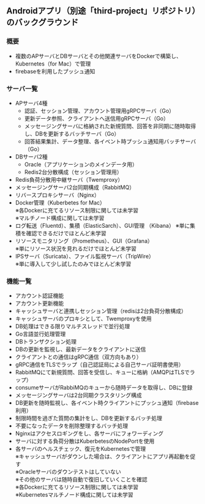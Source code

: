 ## Androidアプリ（別途「third-project」リポジトリ）のバックグラウンド
### 概要
- 複数のAPサーバとDBサーバとその他関連サーバをDockerで構築し、Kubernetes（for Mac）で管理  
- firebaseを利用したプッシュ通知  
### サーバ一覧
- APサーバ4種  
  - 認証、セッション管理、アカウント管理用gRPCサーバ（Go）  
  - 更新データ参照、クライアントへ送信用gRPCサーバ（Go）  
  - メッセージングサーバに格納された新規質問、回答を非同期に随時取得し、DBを更新するバッチサーバ（Go）  
  - 回答結果集計、データ整理、各イベント時プッシュ通知用バッチサーバ（Go）  
- DBサーバ2種  
  - Oracle（アプリケーションのメインデータ用）  
  - Redis2台分散構成（セッション管理用）  
- Redis負荷分散用中継サーバ（Twemproxy）  
- メッセージングサーバ2台同期構成（RabbitMQ）  
- リバースプロキシサーバ（Nginx）  
- Docker管理（Kuberbetes for Mac）  
※各Dockerに充てるリソース制限に関しては未学習  
※マルチノード構成に関しては未学習  
- ログ転送（Fluentd）、集積（ElasticSarch）、GUI管理 （Kibana） 
※単に集積を確認できるだけでほとんど未学習  
- リソースモニタリング（Prometheus）、GUI（Grafana）  
※単にリソース状況を見れるだけでほとんど未学習  
- IPSサーバ（Suricata）、ファイル監視サーバ（TripWire）  
※単に導入して少し試したのみでほとんど未学習
### 機能一覧
- アカウント認証機能  
- アカウント更新機能  
- キャッシュサーバと連携しセッション管理（redisは2台負荷分散構成）  
- キャッシュサーバのプロキシとして、Twemproxyを使用  
- DB処理はできる限りマルチスレッドで並行処理  
- Go言語並行処理管理  
- DBトランザクション処理  
- DBの更新を監視し、最新データをクライアントに送信  
- クライアントとの通信はgRPC通信（双方向もあり）  
- gRPC通信をTLSでラップ（自己認証局による自己サーバ証明書使用）  
- RabbitMQにて新規質問、回答を受信し、キューに格納（AMQPはTLSでラップ）  
- consumeサーバがRabbiMQのキューから随時データを取得し、DBに登録  
- メッセージングサーバは2台同期クラスタリング構成  
- DB更新を随時監視し、各イベント時クライアントにプッシュ通知（firebase利用）  
- 制限時間を過ぎた質問の集計をし、DBを更新するバッチ処理  
- 不要になったデータを削除整理するバッチ処理  
- Nginxはアクセスロギングをし、各サーバにフォワーディング  
- サーバに対する負荷分散はKuberbetesのNodePortを使用  
- 各サーバのヘルスチェック、復元をKubernetesで管理  
※キャッシュサーバがダウンした場合は、クライアントにアプリ再起動を促す  
※Oracleサーバのダウンテストはしていない  
※その他のサーバは随時自動で復旧していくことを確認  
※各Dockerに充てるリソース制限に関しては未学習  
※Kubernetesマルチノード構成に関しては未学習  

